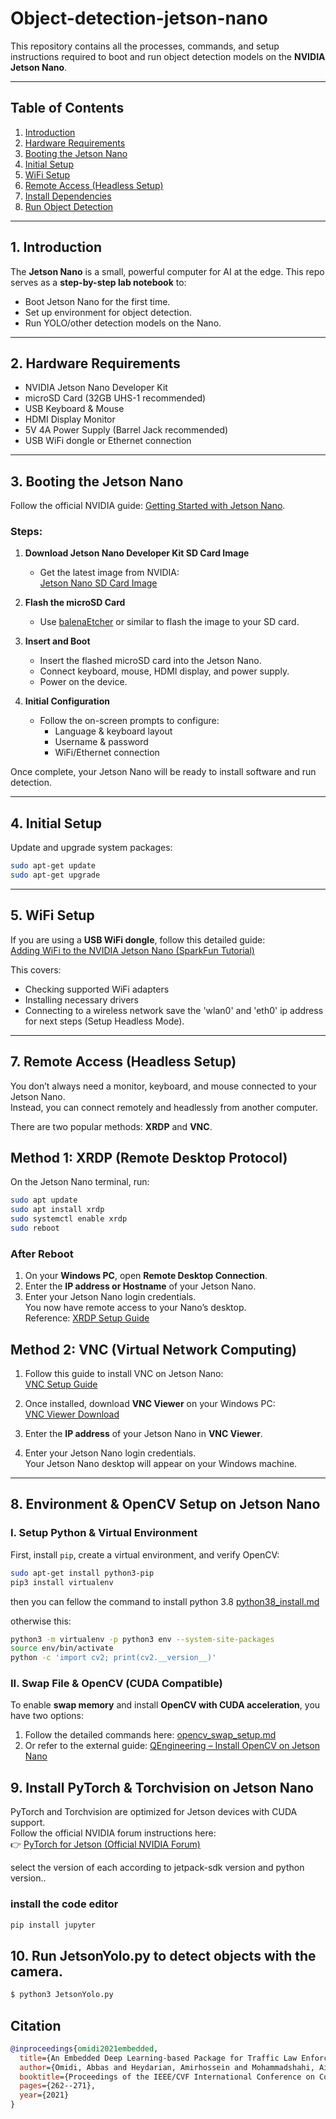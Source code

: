 # Object-detection-jetson-nano

This repository contains all the processes, commands, and setup instructions required to boot and run object detection models on the **NVIDIA Jetson Nano**.

---

## Table of Contents

1. [Introduction](#introduction)
2. [Hardware Requirements](#hardware-requirements)
3. [Booting the Jetson Nano](#booting-the-jetson-nano)
4. [Initial Setup](#initial-setup)
5. [WiFi Setup](#wifi-setup)
6. [Remote Access (Headless Setup)](#-remote-access-headless-setup)
7. [Install Dependencies](#install-dependencies)
8. [Run Object Detection](#run-object-detection)

---

## 1. Introduction

The **Jetson Nano** is a small, powerful computer for AI at the edge. This repo serves as a **step-by-step lab notebook** to:

- Boot Jetson Nano for the first time.
- Set up environment for object detection.
- Run YOLO/other detection models on the Nano.

---

## 2. Hardware Requirements

- NVIDIA Jetson Nano Developer Kit
- microSD Card (32GB UHS-1 recommended)
- USB Keyboard & Mouse
- HDMI Display Monitor
- 5V 4A Power Supply (Barrel Jack recommended)
- USB WiFi dongle or Ethernet connection

---

## 3. Booting the Jetson Nano

Follow the official NVIDIA guide: [Getting Started with Jetson Nano](https://developer.nvidia.com/embedded/learn/get-started-jetson-nano-devkit#intro).

### Steps:

1. **Download Jetson Nano Developer Kit SD Card Image**

   - Get the latest image from NVIDIA:  
      [Jetson Nano SD Card Image](https://developer.nvidia.com/embedded/downloads)

2. **Flash the microSD Card**

   - Use [balenaEtcher](https://www.balena.io/etcher/) or similar to flash the image to your SD card.

3. **Insert and Boot**

   - Insert the flashed microSD card into the Jetson Nano.
   - Connect keyboard, mouse, HDMI display, and power supply.
   - Power on the device.

4. **Initial Configuration**
   - Follow the on-screen prompts to configure:
     - Language & keyboard layout
     - Username & password
     - WiFi/Ethernet connection

Once complete, your Jetson Nano will be ready to install software and run detection.

---

## 4. Initial Setup

Update and upgrade system packages:

```bash
sudo apt-get update
sudo apt-get upgrade
```

---

## 5. WiFi Setup

If you are using a **USB WiFi dongle**, follow this detailed guide:  
 [Adding WiFi to the NVIDIA Jetson Nano (SparkFun Tutorial)](https://learn.sparkfun.com/tutorials/adding-wifi-to-the-nvidia-jetson/all)

This covers:

- Checking supported WiFi adapters
- Installing necessary drivers
- Connecting to a wireless network
  save the 'wlan0' and 'eth0' ip address for next steps (Setup Headless Mode).

---

## 7. Remote Access (Headless Setup)

You don’t always need a monitor, keyboard, and mouse connected to your Jetson Nano.  
Instead, you can connect remotely and headlessly from another computer.

There are two popular methods: **XRDP** and **VNC**.

## Method 1: XRDP (Remote Desktop Protocol)

On the Jetson Nano terminal, run:

```bash
sudo apt update
sudo apt install xrdp
sudo systemctl enable xrdp
sudo reboot
```

### After Reboot

1. On your **Windows PC**, open **Remote Desktop Connection**.
2. Enter the **IP address or Hostname** of your Jetson Nano.
3. Enter your Jetson Nano login credentials.  
   You now have remote access to your Nano’s desktop.  
   Reference: [XRDP Setup Guide](https://learn.microsoft.com/en-us/windows-server/remote/remote-desktop-services/clients/remote-desktop-clients)

## Method 2: VNC (Virtual Network Computing)

1. Follow this guide to install VNC on Jetson Nano:  
   [VNC Setup Guide](https://developer.nvidia.com/embedded/learn/tutorials/vnc-setup)

2. Once installed, download **VNC Viewer** on your Windows PC:  
   [VNC Viewer Download](https://www.realvnc.com/en/connect/download/viewer/)

3. Enter the **IP address** of your Jetson Nano in **VNC Viewer**.
4. Enter your Jetson Nano login credentials.  
   Your Jetson Nano desktop will appear on your Windows machine.

---

## 8. Environment & OpenCV Setup on Jetson Nano

### I. Setup Python & Virtual Environment

First, install `pip`, create a virtual environment, and verify OpenCV:

```bash
sudo apt-get install python3-pip
pip3 install virtualenv
```

then you can fellow the command to install python 3.8 [python38_install.md](python38_install.md)

otherwise this:

```bash
python3 -m virtualenv -p python3 env --system-site-packages
source env/bin/activate
python -c 'import cv2; print(cv2.__version__)'
```

### II. Swap File & OpenCV (CUDA Compatible)

To enable **swap memory** and install **OpenCV with CUDA acceleration**, you have two options:

1. Follow the detailed commands here: [opencv_swap_setup.md](opencv_swap_setup.md)
2. Or refer to the external guide: [QEngineering – Install OpenCV on Jetson Nano](https://qengineering.eu/install-opencv-on-jetson-nano.html)

## 9. Install PyTorch & Torchvision on Jetson Nano

PyTorch and Torchvision are optimized for Jetson devices with CUDA support.  
Follow the official NVIDIA forum instructions here:  
👉 [PyTorch for Jetson (Official NVIDIA Forum)](https://forums.developer.nvidia.com/t/pytorch-for-jetson/72048)

select the version of each according to jetpack-sdk version and python version..

### install the code editor

```bash
pip install jupyter
```

## 10. Run JetsonYolo.py to detect objects with the camera.

```bash
$ python3 JetsonYolo.py
```

## Citation

```bibtex
@inproceedings{omidi2021embedded,
  title={An Embedded Deep Learning-based Package for Traffic Law Enforcement},
  author={Omidi, Abbas and Heydarian, Amirhossein and Mohammadshahi, Aida and Beirami, Behnam Asghari and Haddadi, Farzan},
  booktitle={Proceedings of the IEEE/CVF International Conference on Computer Vision},
  pages={262--271},
  year={2021}
}
```
